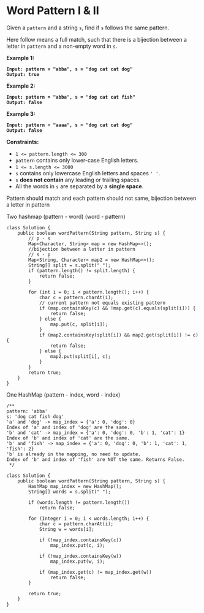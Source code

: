 # Word Pattern I & II

Given a `pattern` and a string `s`, find if `s` follows the same pattern.

Here follow means a full match, such that there is a bijection between a letter in `pattern` and a non-empty word in `s`.

&#x20;

**Example 1:**

<pre><code><strong>Input: pattern = "abba", s = "dog cat cat dog"
</strong><strong>Output: true
</strong></code></pre>

**Example 2:**

<pre><code><strong>Input: pattern = "abba", s = "dog cat cat fish"
</strong><strong>Output: false
</strong></code></pre>

**Example 3:**

<pre><code><strong>Input: pattern = "aaaa", s = "dog cat cat dog"
</strong><strong>Output: false
</strong></code></pre>

&#x20;

**Constraints:**

* `1 <= pattern.length <= 300`
* `pattern` contains only lower-case English letters.
* `1 <= s.length <= 3000`
* `s` contains only lowercase English letters and spaces `' '`.
* `s` **does not contain** any leading or trailing spaces.
* All the words in `s` are separated by a **single space**.

Pattern should match and each pattern should not same, bijection between a letter in pattern

Two hashmap (pattern - word) (word - pattern)

```
class Solution {
    public boolean wordPattern(String pattern, String s) {
        // p - s
        Map<Character, String> map = new HashMap<>();
        //bijection between a letter in pattern
        // s - p
        Map<String, Character> map2 = new HashMap<>();
        String[] split = s.split(" ");
        if (pattern.length() != split.length) {
            return false;
        }

        for (int i = 0; i < pattern.length(); i++) {
            char c = pattern.charAt(i);
            // current pattern not equals existing pattern
            if (map.containsKey(c) && !map.get(c).equals(split[i])) {
                return false;
            } else {
                map.put(c, split[i]);
            }
            if (map2.containsKey(split[i]) && map2.get(split[i]) != c) {
                return false;
            } else {
                map2.put(split[i], c);
            }
        }
        return true;
    }
}
```

One HashMap (pattern - index, word - index)

```
/**
pattern: 'abba'
s: 'dog cat fish dog'
'a' and 'dog' -> map_index = {'a': 0, 'dog': 0}
Index of 'a' and index of 'dog' are the same.
'b' and 'cat' -> map_index = {'a': 0, 'dog': 0, 'b': 1, 'cat': 1}
Index of 'b' and index of 'cat' are the same.
'b' and 'fish' -> map_index = {'a': 0, 'dog': 0, 'b': 1, 'cat': 1, 'fish': 2}
'b' is already in the mapping, no need to update.
Index of 'b' and index of 'fish' are NOT the same. Returns False.
 */
```

```
class Solution {
    public boolean wordPattern(String pattern, String s) {
        HashMap map_index = new HashMap();
        String[] words = s.split(" ");

        if (words.length != pattern.length())
            return false;

        for (Integer i = 0; i < words.length; i++) {
            char c = pattern.charAt(i);
            String w = words[i];

            if (!map_index.containsKey(c))
                map_index.put(c, i);

            if (!map_index.containsKey(w))
                map_index.put(w, i);

            if (map_index.get(c) != map_index.get(w))
                return false;
        }

        return true;
    }
}
```
